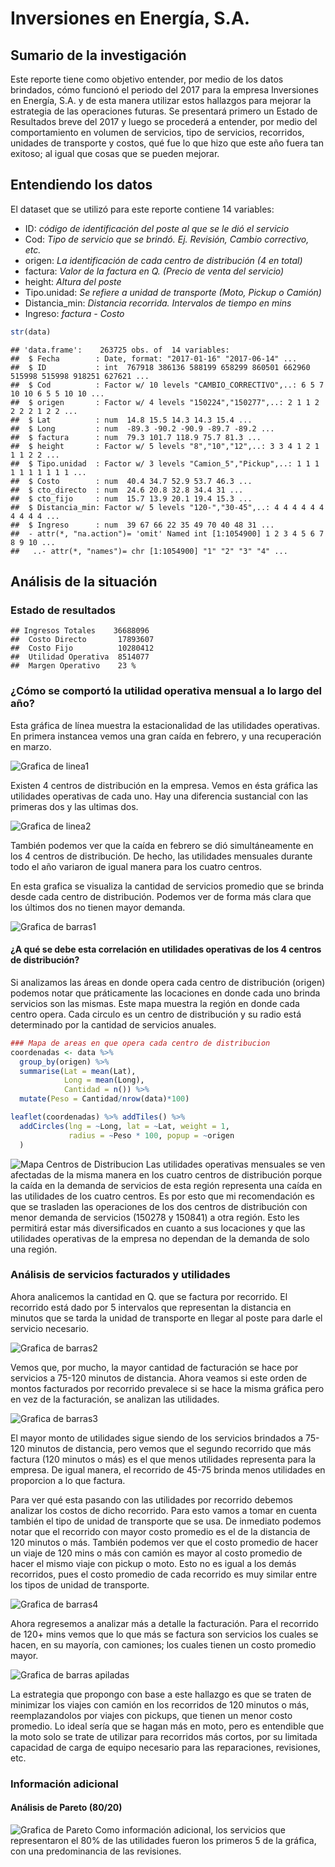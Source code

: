 Inversiones en Energía, S.A.
================

## Sumario de la investigación

Este reporte tiene como objetivo entender, por medio de los datos
brindados, cómo funcionó el periodo del 2017 para la empresa Inversiones
en Energía, S.A. y de esta manera utilizar estos hallazgos para mejorar
la estrategia de las operaciones futuras. Se presentará primero un
Estado de Resultados breve del 2017 y luego se procederá a entender, por
medio del comportamiento en volumen de servicios, tipo de servicios,
recorridos, unidades de transporte y costos, qué fue lo que hizo que
este año fuera tan exitoso; al igual que cosas que se pueden mejorar.

## Entendiendo los datos

El dataset que se utilizó para este reporte contiene 14 variables:

-   ID: *código de identificación del poste al que se le dió el
    servicio*
-   Cod: *Tipo de servicio que se brindó. Ej. Revisión, Cambio
    correctivo, etc.*
-   origen: *La identificación de cada centro de distribución (4 en
    total)*
-   factura: *Valor de la factura en Q. (Precio de venta del servicio)*
-   height: *Altura del poste*
-   Tipo.unidad: *Se refiere a unidad de transporte (Moto, Pickup o
    Camión)*
-   Distancia\_min: *Distancia recorrida. Intervalos de tiempo en mins*
-   Ingreso: *factura - Costo*

``` r
str(data)
```

    ## 'data.frame':    263725 obs. of  14 variables:
    ##  $ Fecha        : Date, format: "2017-01-16" "2017-06-14" ...
    ##  $ ID           : int  767918 386136 588199 658299 860501 662960 515998 515998 918251 627621 ...
    ##  $ Cod          : Factor w/ 10 levels "CAMBIO_CORRECTIVO",..: 6 5 7 10 10 6 5 5 10 10 ...
    ##  $ origen       : Factor w/ 4 levels "150224","150277",..: 2 1 1 2 2 2 2 1 2 2 ...
    ##  $ Lat          : num  14.8 15.5 14.3 14.3 15.4 ...
    ##  $ Long         : num  -89.3 -90.2 -90.9 -89.7 -89.2 ...
    ##  $ factura      : num  79.3 101.7 118.9 75.7 81.3 ...
    ##  $ height       : Factor w/ 5 levels "8","10","12",..: 3 3 4 1 2 1 1 1 2 2 ...
    ##  $ Tipo.unidad  : Factor w/ 3 levels "Camion_5","Pickup",..: 1 1 1 1 1 1 1 1 1 1 ...
    ##  $ Costo        : num  40.4 34.7 52.9 53.7 46.3 ...
    ##  $ cto_directo  : num  24.6 20.8 32.8 34.4 31 ...
    ##  $ cto_fijo     : num  15.7 13.9 20.1 19.4 15.3 ...
    ##  $ Distancia_min: Factor w/ 5 levels "120-","30-45",..: 4 4 4 4 4 4 4 4 4 4 ...
    ##  $ Ingreso      : num  39 67 66 22 35 49 70 40 48 31 ...
    ##  - attr(*, "na.action")= 'omit' Named int [1:1054900] 1 2 3 4 5 6 7 8 9 10 ...
    ##   ..- attr(*, "names")= chr [1:1054900] "1" "2" "3" "4" ...

## Análisis de la situación

### Estado de resultados

    ## Ingresos Totales    36688096 
    ##  Costo Directo       17893607 
    ##  Costo Fijo          10280412 
    ##  Utilidad Operativa  8514077 
    ##  Margen Operativo    23 %

### ¿Cómo se comportó la utilidad operativa mensual a lo largo del año?

Esta gráfica de línea muestra la estacionalidad de las utilidades
operativas. En primera instancea vemos una gran caída en febrero, y una
recuperación en marzo.

![Grafica de linea1](grafica1.jpg)

Existen 4 centros de distribución en la empresa. Vemos en ésta gráfica
las utilidades operativas de cada uno. Hay una diferencia sustancial con
las primeras dos y las ultimas dos.

![Grafica de linea2](grafica2.jpg)

También podemos ver que la caída en febrero se dió simultáneamente en
los 4 centros de distribución. De hecho, las utilidades mensuales
durante todo el año variaron de igual manera para los cuatro centros.

En esta grafica se visualiza la cantidad de servicios promedio que se
brinda desde cada centro de distribución. Podemos ver de forma más clara
que los últimos dos no tienen mayor demanda.

![Grafica de barras1](grafica3.jpg)

#### ¿A qué se debe esta correlación en utilidades operativas de los 4 centros de distribución?

Si analizamos las áreas en donde opera cada centro de distribución
(origen) podemos notar que práticamente las locaciones en donde cada uno
brinda servicios son las mismas. Este mapa muestra la región en donde
cada centro opera. Cada circulo es un centro de distribución y su radio
está determinado por la cantidad de servicios anuales.

``` r
### Mapa de areas en que opera cada centro de distribucion
coordenadas <- data %>% 
  group_by(origen) %>% 
  summarise(Lat = mean(Lat),
            Long = mean(Long),
            Cantidad = n()) %>% 
  mutate(Peso = Cantidad/nrow(data)*100)

leaflet(coordenadas) %>% addTiles() %>%
  addCircles(lng = ~Long, lat = ~Lat, weight = 1,
             radius = ~Peso * 100, popup = ~origen
  )
```

![Mapa Centros de Distribucion](Mapa.png) Las utilidades operativas
mensuales se ven afectadas de la misma manera en los cuatro centros de
distribución porque la caída en la demanda de servicios de esta región
representa una caída en las utilidades de los cuatro centros. Es por
esto que mi recomendación es que se trasladen las operaciones de los dos
centros de distribución con menor demanda de servicios (150278 y 150841)
a otra región. Esto les permitirá estar más diversificados en cuanto a
sus locaciones y que las utilidades operativas de la empresa no dependan
de la demanda de solo una región.

### Análisis de servicios facturados y utilidades

Ahora analicemos la cantidad en Q. que se factura por recorrido. El
recorrido está dado por 5 intervalos que representan la distancia en
minutos que se tarda la unidad de transporte en llegar al poste para
darle el servicio necesario.

![Grafica de barras2](grafica4.jpg)

Vemos que, por mucho, la mayor cantidad de facturación se hace por
servicios a 75-120 minutos de distancia. Ahora veamos si este orden de
montos facturados por recorrido prevalece si se hace la misma gráfica
pero en vez de la facturación, se analizan las utilidades.

![Grafica de barras3](grafica5.jpg)

El mayor monto de utilidades sigue siendo de los servicios brindados a
75-120 minutos de distancia, pero vemos que el segundo recorrido que más
factura (120 minutos o más) es el que menos utilidades representa para
la empresa. De igual manera, el recorrido de 45-75 brinda menos
utilidades en proporcion a lo que factura.

Para ver qué esta pasando con las utilidades por recorrido debemos
analizar los costos de dicho recorrido. Para esto vamos a tomar en
cuenta también el tipo de unidad de transporte que se usa. De inmediato
podemos notar que el recorrido con mayor costo promedio es el de la
distancia de 120 minutos o más. También podemos ver que el costo
promedio de hacer un viaje de 120 mins o más con camión es mayor al
costo promedio de hacer el mismo viaje con pickup o moto. Esto no es
igual a los demás recorridos, pues el costo promedio de cada recorrido
es muy similar entre los tipos de unidad de transporte.

![Grafica de barras4](grafica6.jpg)

Ahora regresemos a analizar más a detalle la facturación. Para el
recorrido de 120+ mins vemos que lo que más se factura son servicios los
cuales se hacen, en su mayoría, con camiones; los cuales tienen un costo
promedio mayor.

![Grafica de barras apiladas](grafica7.jpg)

La estrategia que propongo con base a este hallazgo es que se traten de
minimizar los viajes con camión en los recorridos de 120 minutos o más,
reemplazandolos por viajes con pickups, que tienen un menor costo
promedio. Lo ideal sería que se hagan más en moto, pero es entendible
que la moto solo se trate de utilizar para recorridos más cortos, por su
limitada capacidad de carga de equipo necesario para las reparaciones,
revisiones, etc.

### Información adicional

#### Análisis de Pareto (80/20)

![Grafica de Pareto](grafica8.jpg) Como información adicional, los
servicios que representaron el 80% de las utilidades fueron los primeros
5 de la gráfica, con una predominancia de las revisiones.
